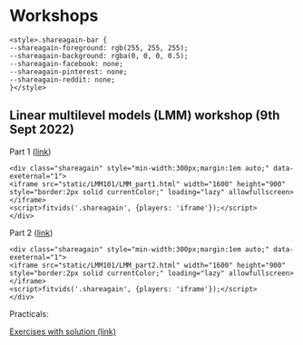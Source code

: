 # Workshops


```{=html}
<style>.shareagain-bar {
--shareagain-foreground: rgb(255, 255, 255);
--shareagain-background: rgba(0, 0, 0, 0.5);
--shareagain-facebook: none;
--shareagain-pinterest: none;
--shareagain-reddit: none;
}</style>
```

## Linear multilevel models (LMM) workshop (9th Sept 2022)


Part 1 ([link](workshops/LMM101/LMM_part1.html))


```{=html}
<div class="shareagain" style="min-width:300px;margin:1em auto;" data-exeternal="1">
<iframe src="static/LMM101/LMM_part1.html" width="1600" height="900" style="border:2px solid currentColor;" loading="lazy" allowfullscreen></iframe>
<script>fitvids('.shareagain', {players: 'iframe'});</script>
</div>
```

Part 2 ([link](workshops/LMM101/LMM_part2.html))


```{=html}
<div class="shareagain" style="min-width:300px;margin:1em auto;" data-exeternal="1">
<iframe src="static/LMM101/LMM_part2.html" width="1600" height="900" style="border:2px solid currentColor;" loading="lazy" allowfullscreen></iframe>
<script>fitvids('.shareagain', {players: 'iframe'});</script>
</div>
```

Practicals:

[Exercises with solution (link)](static/LMM101/exercises/exercises_questions.html)
